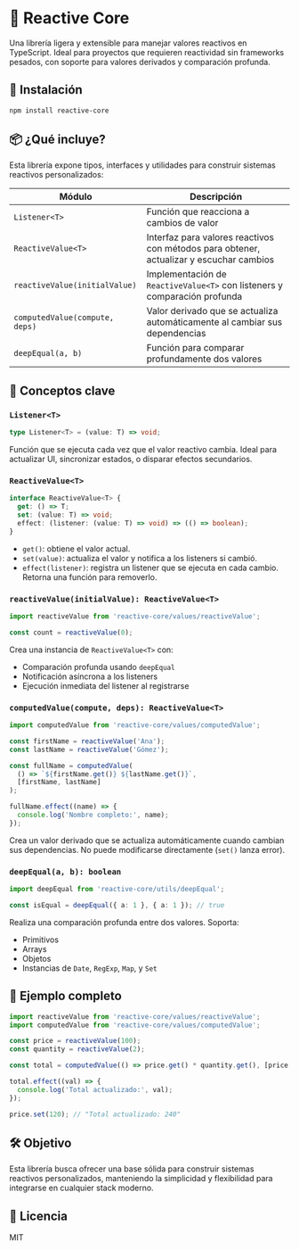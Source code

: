 # 🔄 Reactive Core

Una librería ligera y extensible para manejar valores reactivos en TypeScript. Ideal para proyectos que requieren reactividad sin frameworks pesados, con soporte para valores derivados y comparación profunda.

## 🚀 Instalación

```bash
npm install reactive-core
```

## 📦 ¿Qué incluye?

Esta librería expone tipos, interfaces y utilidades para construir sistemas reactivos personalizados:

| Módulo | Descripción |
|--------|-------------|
| `Listener<T>` | Función que reacciona a cambios de valor |
| `ReactiveValue<T>` | Interfaz para valores reactivos con métodos para obtener, actualizar y escuchar cambios |
| `reactiveValue(initialValue)` | Implementación de `ReactiveValue<T>` con listeners y comparación profunda |
| `computedValue(compute, deps)` | Valor derivado que se actualiza automáticamente al cambiar sus dependencias |
| `deepEqual(a, b)` | Función para comparar profundamente dos valores |

## 🧠 Conceptos clave

### `Listener<T>`

```ts
type Listener<T> = (value: T) => void;
```

Función que se ejecuta cada vez que el valor reactivo cambia. Ideal para actualizar UI, sincronizar estados, o disparar efectos secundarios.

### `ReactiveValue<T>`

```ts
interface ReactiveValue<T> {
  get: () => T;
  set: (value: T) => void;
  effect: (listener: (value: T) => void) => (() => boolean);
}
```

- `get()`: obtiene el valor actual.
- `set(value)`: actualiza el valor y notifica a los listeners si cambió.
- `effect(listener)`: registra un listener que se ejecuta en cada cambio. Retorna una función para removerlo.

### `reactiveValue(initialValue): ReactiveValue<T>`

```ts
import reactiveValue from 'reactive-core/values/reactiveValue';

const count = reactiveValue(0);
```

Crea una instancia de `ReactiveValue<T>` con:

- Comparación profunda usando `deepEqual`
- Notificación asíncrona a los listeners
- Ejecución inmediata del listener al registrarse

### `computedValue(compute, deps): ReactiveValue<T>`

```ts
import computedValue from 'reactive-core/values/computedValue';

const firstName = reactiveValue('Ana');
const lastName = reactiveValue('Gómez');

const fullName = computedValue(
  () => `${firstName.get()} ${lastName.get()}`,
  [firstName, lastName]
);

fullName.effect((name) => {
  console.log('Nombre completo:', name);
});
```

Crea un valor derivado que se actualiza automáticamente cuando cambian sus dependencias. No puede modificarse directamente (`set()` lanza error).

### `deepEqual(a, b): boolean`

```ts
import deepEqual from 'reactive-core/utils/deepEqual';

const isEqual = deepEqual({ a: 1 }, { a: 1 }); // true
```

Realiza una comparación profunda entre dos valores. Soporta:

- Primitivos
- Arrays
- Objetos
- Instancias de `Date`, `RegExp`, `Map`, y `Set`

## 🧪 Ejemplo completo

```ts
import reactiveValue from 'reactive-core/values/reactiveValue';
import computedValue from 'reactive-core/values/computedValue';

const price = reactiveValue(100);
const quantity = reactiveValue(2);

const total = computedValue(() => price.get() * quantity.get(), [price, quantity]);

total.effect((val) => {
  console.log('Total actualizado:', val);
});

price.set(120); // "Total actualizado: 240"
```

## 🛠️ Objetivo

Esta librería busca ofrecer una base sólida para construir sistemas reactivos personalizados, manteniendo la simplicidad y flexibilidad para integrarse en cualquier stack moderno.

## 📄 Licencia

MIT
